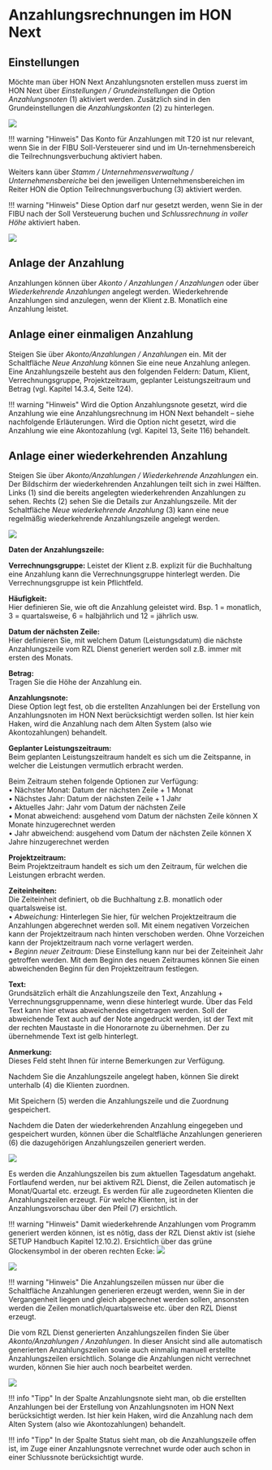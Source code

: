 # Anzahlungsrechnungen im HON Next

## Einstellungen
Möchte man über HON Next Anzahlungsnoten erstellen muss zuerst im HON Next über *Einstellungen / Grundeinstellungen* die Option *Anzahlungsnoten* (1) aktiviert werden. Zusätzlich sind in den Grundeinstellungen die *Anzahlungskonten* (2) zu hinterlegen.


![](<img/image2.png>)
 

!!! warning "Hinweis"
    Das Konto für Anzahlungen mit T20 ist nur relevant, wenn Sie in der FIBU Soll-Versteuerer sind und im Un-ternehmensbereich die Teilrechnungsverbuchung aktiviert haben.

Weiters kann über *Stamm / Unternehmensverwaltung / Unternehmensbereiche* bei den jeweiligen Unternehmensbereichen im Reiter HON die Option Teilrechnungsverbuchung (3) aktiviert werden.


!!! warning "Hinweis"
    Diese Option darf nur gesetzt werden, wenn Sie in der FIBU nach der Soll Versteuerung buchen und *Schlussrechnung in voller Höhe* aktiviert haben.

![](<img/image3.png>)
 
##	Anlage der Anzahlung
Anzahlungen können über *Akonto / Anzahlungen / Anzahlungen* oder über *Wiederkehrende Anzahlungen* angelegt werden. Wiederkehrende Anzahlungen sind anzulegen, wenn der Klient z.B. Monatlich eine Anzahlung leistet.

##	Anlage einer einmaligen Anzahlung
Steigen Sie über *Akonto/Anzahlungen / Anzahlungen* ein. Mit der Schaltfläche *Neue Anzahlung* können Sie eine neue Anzahlung anlegen. Eine Anzahlungszeile besteht aus den folgenden Feldern: Datum, Klient, Verrechnungsgruppe, Projektzeitraum, geplanter Leistungszeitraum und Betrag (vgl. Kapitel 14.3.4, Seite 124).

!!! warning "Hinweis"
    Wird die Option Anzahlungsnote gesetzt, wird die Anzahlung wie eine Anzahlungsrechnung im HON Next behandelt – siehe nachfolgende Erläuterungen. Wird die Option nicht gesetzt, wird die Anzahlung wie eine Akontozahlung (vgl. Kapitel 13, Seite 116) behandelt.

##	Anlage einer wiederkehrenden Anzahlung
Steigen Sie über *Akonto/Anzahlungen / Wiederkehrende Anzahlungen* ein. Der Bildschirm der wiederkehrenden Anzahlungen teilt sich in zwei Hälften. Links (1) sind die bereits angelegten wiederkehrenden Anzahlungen zu sehen. Rechts (2) sehen Sie die Details zur Anzahlungszeile.
Mit der Schaltfläche *Neue wiederkehrende Anzahlung* (3) kann eine neue regelmäßig wiederkehrende Anzahlungszeile angelegt werden.

![](<img/image4.png>)
 
**Daten der Anzahlungszeile:**

**Verrechnungsgruppe:** 
Leistet der Klient z.B. explizit für die Buchhaltung eine Anzahlung kann die Verrechnungsgruppe hinterlegt werden. Die Verrechnungsgruppe ist kein Pflichtfeld.

**Häufigkeit:**	  
Hier definieren Sie, wie oft die Anzahlung geleistet wird.  Bsp. 1 = monatlich, 3 = quartalsweise, 6 = halbjährlich und 12 = jährlich usw.

**Datum der nächsten Zeile:**   	
Hier definieren Sie, mit welchem Datum (Leistungsdatum) die nächste Anzahlungszeile vom RZL Dienst generiert werden soll z.B. immer mit ersten des Monats.

**Betrag:**   
Tragen Sie die Höhe der Anzahlung ein.

**Anzahlungsnote:**   
Diese Option legt fest, ob die erstellten Anzahlungen bei der Erstellung von Anzahlungsnoten im HON Next berücksichtigt werden sollen. Ist hier kein Haken, wird die Anzahlung nach dem Alten System (also wie Akontozahlungen) behandelt.

**Geplanter Leistungszeitraum:**   
Beim geplanten Leistungszeitraum handelt es sich um die Zeitspanne, in welcher die Leistungen vermutlich erbracht werden.

Beim Zeitraum stehen folgende Optionen zur Verfügung:   
•	Nächster Monat: Datum der nächsten Zeile + 1 Monat   
•	Nächstes Jahr: Datum der nächsten Zeile + 1 Jahr   
•	Aktuelles Jahr:  Jahr vom Datum der nächsten Zeile   
•	Monat abweichend: ausgehend vom Datum der nächsten Zeile können X Monate hinzugerechnet werden   
•	Jahr abweichend: ausgehend vom Datum der nächsten Zeile können X Jahre hinzugerechnet werden   

**Projektzeitraum:**	   
Beim Projektzeitraum handelt es sich um den Zeitraum, für welchen die Leistungen erbracht werden.

**Zeiteinheiten:**   
Die Zeiteinheit definiert, ob die Buchhaltung z.B. monatlich oder quartalsweise ist.   
•	*Abweichung:* Hinterlegen Sie hier, für welchen Projektzeitraum die Anzahlungen abgerechnet werden soll. Mit einem negativen Vorzeichen kann der Projektzeitraum nach hinten verschoben werden. Ohne Vorzeichen kann der Projektzeitraum nach vorne verlagert werden.   
•	*Beginn neuer Zeitraum:* Diese Einstellung kann nur bei der Zeiteinheit Jahr getroffen werden. Mit dem Beginn des neuen Zeitraumes können Sie einen abweichenden Beginn für den Projektzeitraum festlegen.

**Text:**   
Grundsätzlich erhält die Anzahlungszeile den Text, Anzahlung + Verrechnungsgruppenname, wenn diese hinterlegt wurde. Über das Feld Text kann hier etwas abweichendes eingetragen werden. Soll der abweichende Text auch auf der Note angedruckt werden, ist der Text mit der rechten Maustaste in die Honorarnote zu übernehmen. Der zu übernehmende Text ist gelb hinterlegt.

**Anmerkung:**   
Dieses Feld steht Ihnen für interne Bemerkungen zur Verfügung.

Nachdem Sie die Anzahlungszeile angelegt haben, können Sie direkt unterhalb (4) die Klienten zuordnen.

Mit Speichern (5) werden die Anzahlungszeile und die Zuordnung gespeichert.

Nachdem die Daten der wiederkehrenden Anzahlung eingegeben und gespeichert wurden, können über die Schaltfläche Anzahlungen generieren (6) die dazugehörigen Anzahlungszeilen generiert werden. 

![](<img/image5.png>)
 
Es werden die Anzahlungszeilen bis zum aktuellen Tagesdatum angehakt. Fortlaufend werden, nur bei aktivem RZL Dienst, die Zeilen automatisch je Monat/Quartal etc. erzeugt. Es werden für alle zugeordneten Klienten die Anzahlungszeilen erzeugt. Für welche Klienten, ist in der Anzahlungsvorschau über den Pfeil (7) ersichtlich.

!!! warning "Hinweis"
    Damit wiederkehrende Anzahlungen vom Programm generiert werden können, ist es nötig, dass der RZL Dienst aktiv ist (siehe SETUP Handbuch Kapitel 12.10.2).
    Ersichtlich über das grüne Glockensymbol in der oberen rechten Ecke:
    ![](<img/image6.png>)
 

![](<img/image7.png>)
 
!!! warning "Hinweis"
    Die Anzahlungszeilen müssen nur über die Schaltfläche Anzahlungen generieren erzeugt werden, wenn Sie in der Vergangenheit liegen und gleich abgerechnet werden sollen, ansonsten werden die Zeilen monatlich/quartalsweise etc. über den RZL Dienst erzeugt.

Die vom RZL Dienst generierten Anzahlungszeilen finden Sie über *Akonto/Anzahlungen / Anzahlungen*. In dieser Ansicht sind alle automatisch generierten Anzahlungszeilen sowie auch einmalig manuell erstellte Anzahlungszeilen ersichtlich. Solange die Anzahlungen nicht verrechnet wurden, können Sie hier auch noch bearbeitet werden.

![](<img/image8.png>)
 

!!! info "Tipp"
    In der Spalte Anzahlungsnote sieht man, ob die erstellten Anzahlungen bei der Erstellung von Anzahlungsnoten im HON Next berücksichtigt werden. Ist hier kein Haken, wird die Anzahlung nach dem Alten System (also wie Akontozahlungen) behandelt.

!!! info "Tipp"
    In der Spalte Status sieht man, ob die Anzahlungszeile offen ist, im Zuge einer Anzahlungsnote verrechnet wurde oder auch schon in einer Schlussnote berücksichtigt wurde.

